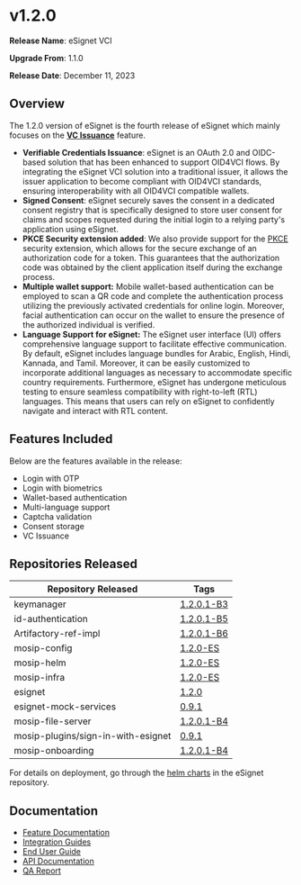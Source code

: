 # v1.2.0

**Release Name**: eSignet VCI

**Upgrade From**: 1.1.0

**Release Date**: December 11, 2023

## Overview

The 1.2.0 version of eSignet is the fourth release of eSignet which mainly focuses on the [**VC Issuance**](../../integration/vc-issuance.md) feature.

* **Verifiable Credentials Issuance**: eSignet is an OAuth 2.0 and OIDC-based solution that has been enhanced to support OID4VCI flows. By integrating the eSignet VCI solution into a traditional issuer, it allows the issuer application to become compliant with OID4VCI standards, ensuring interoperability with all OID4VCI compatible wallets.
* **Signed Consent**: eSignet securely saves the consent in a dedicated consent registry that is specifically designed to store user consent for claims and scopes requested during the initial login to a relying party's application using eSignet.
* **PKCE Security extension added**: We also provide support for the [PKCE](https://www.rfc-editor.org/rfc/rfc7636) security extension, which allows for the secure exchange of an authorization code for a token. This guarantees that the authorization code was obtained by the client application itself during the exchange process.
* **Multiple wallet support:** Mobile wallet-based authentication can be employed to scan a QR code and complete the authentication process utilizing the previously activated credentials for online login. Moreover, facial authentication can occur on the wallet to ensure the presence of the authorized individual is verified.
* **Language Support for eSignet:** The eSignet user interface (UI) offers comprehensive language support to facilitate effective communication. By default, eSignet includes language bundles for Arabic, English, Hindi, Kannada, and Tamil. Moreover, it can be easily customized to incorporate additional languages as necessary to accommodate specific country requirements. Furthermore, eSignet has undergone meticulous testing to ensure seamless compatibility with right-to-left (RTL) languages. This means that users can rely on eSignet to confidently navigate and interact with RTL content.

## Features Included

Below are the features available in the release:

* Login with OTP
* Login with biometrics
* Wallet-based authentication
* Multi-language support
* Captcha validation
* Consent storage
* VC Issuance

## Repositories Released

| Repository Released                | Tags                                                                         |
| ---------------------------------- | ---------------------------------------------------------------------------- |
| keymanager                         | [1.2.0.1-B3](https://github.com/mosip/keymanager/tree/v1.2.0.1-B3)           |
| id-authentication                  | [1.2.0.1-B5](https://github.com/mosip/id-authentication/tree/v1.2.0.1-B5)    |
| Artifactory-ref-impl               | [1.2.0.1-B6](https://github.com/mosip/artifactory-ref-impl/tree/v1.2.0.1-B6) |
| mosip-config                       | [1.2.0-ES](https://github.com/mosip/mosip-config/tree/v1.2.0-ES)             |
| mosip-helm                         | [1.2.0-ES](https://github.com/mosip/mosip-helm/tree/v1.2.0-ES)               |
| mosip-infra                        | [1.2.0-ES](https://github.com/mosip/mosip-infra/tree/v1.2.0-ES)              |
| esignet                            | [1.2.0](https://github.com/mosip/esignet/tree/v1.2.0)                        |
| esignet-mock-services              | [0.9.1](https://github.com/mosip/esignet-mock-services/tree/v0.9.1)          |
| mosip-file-server                  | [1.2.0.1-B4](https://github.com/mosip/mosip-file-server/tree/v1.2.0.1-B4)    |
| mosip-plugins/sign-in-with-esignet | [0.9.1](https://github.com/mosip/mosip-plugins/tree/v0.9.1)                  |
| mosip-onboarding                   | [1.2.0.1-B4](https://github.com/mosip/mosip-onboarding/tree/v1.2.0.1-B4)     |

For details on deployment, go through the [helm charts](https://github.com/mosip/esignet/tree/v1.1.0/helm) in the eSignet repository.

## Documentation

* [Feature Documentation](../../overview/features/)
* [Integration Guides](../../integration/)
* [End User Guide](../../end-user-guide/)
* [API Documentation](https://mosip.stoplight.io/docs/identity-provider/jlmszj6dlxigw-e-signet)
* [QA Report](test-report/)
